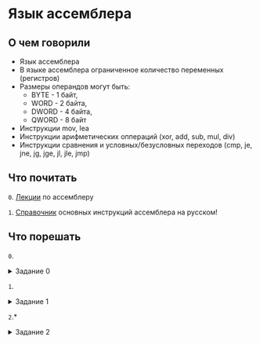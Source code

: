 # Язык ассемблера

## О чем говорили

- Язык ассемблера 
- В языке ассемблера ограниченное количество переменных (регистров)
- Размеры операндов могут быть:
	- BYTE - 1 байт,
	- WORD - 2 байта,
	- DWORD - 4 байта, 
	- QWORD - 8 байт
- Инструкции mov, lea
- Инструкции арифметических оппераций (xor, add, sub, mul, div)
- Инструкции сравнения и условных/безусловных переходов (cmp, je, jne, jg, jge, jl, jle, jmp)

## Что почитать

`0`. [Лекции](http://isc.tsu.ru/lectures/asm/)  по ассемблеру

`1`. [Справочник](http://isc.tsu.ru/lectures/asm/instructions.html) основных инструкций ассемблера на русском!

## Что порешать

`0`.  <details><summary> Задание 0</summary>

```assembly
    mov eax, 81
    mov ebx, 49
    div 10
    add ebx, edx
    mul ebx
    sub eax, 17

    eax == ?
```
</details>

`1`.  <details><summary> Задание 1</summary>

```assembly
	mov [0xAABBCC10], 6
	mov [0xAABBCC08], 1
	mov [0xAABBCC04], 1

	.loop:
		mov eax, [0xAABBCC08]
		add eax, [0xAABBCC04]
		mov ebx, [0xAABBCC08]
		mov [0xAABBCC04], ebx
		mov [0xAABBCC08], eax
		sub [0xAABBCC10], 1
		cmp [0xAABBCC10], 0
		jg .loop
	
	[0xAABBCC08] == ?
```
</details>

`2`.* <details><summary> Задание 2</summary>

```assembly
	_start:
		mov [0x1337], 0x62
		mov [0x1338], 0x65
		mov [0x1339], 0xe7
		mov [0x133a], 0x5f
		mov [0x133b], 0x48
		mov [0x133c], 0x61
		mov [0x133d], 0xe7
		mov [0x133e], 0x56
		mov [0x133f], 0xd3
		mov [0x1340], 0x4e
		mov [0x1341], 0x76
		mov [0x1342], 0xd9
		mov [0x1343], 0x5d
		mov edx, 13
		mov ebx, 0x1
		xor eax, eax
		xor ecx, ecx
		jmp .C
		
	.A:
		add al, 0x16
		xor al, 0x1
		mov [edi], al
		jmp .next
		
	.B:
		add al, 0x11
		and al, 0x7f
		sub al, 0x5
		mov [edi], al
		jmp .next
		
	.C:
		cmp ecx, edx
		je .Done
		lea edi, [ebx + ecx]
		mov al, BYTE [edi]
		cmp al, 0x8e
		jge .B
		cmp al, 0x5f
		jle .A
		mov [edi], al
	.next:
		inc ecx
		jmp .C
	
	.Done:
	
	Что за строка теперь лежит в [0x1337-0x1343]?
```
</details>
